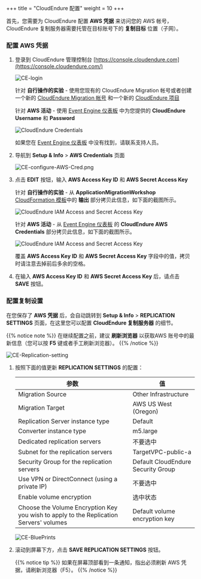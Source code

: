 +++
title = "CloudEndure 配置"
weight = 10
+++


首先，您需要为 CloudEndure 配置 **AWS 凭据** 来访问您的 AWS 帐号， CloudEndure 复制服务器需要托管在目标账号下的 **复制目标** 位置（子网）。

### 配置 AWS 凭据

1. 登录到 CloudEndure 管理控制台 [https://console.cloudendure.com](https://console.cloudendure.com/)

    ![CE-login](/ce/CE-login.png)

    针对 **自行操作的实验** - 使用您现有的 CloudEndure Migration 帐号或者创建一个新的 [CloudEndure Migration 帐号](https://console.cloudendure.com/#/register/register) 和一个新的 <a href="https://docs.cloudendure.com/#Getting_Started_with_CloudEndure/Working_with_Projects/Working_with_Projects.htm#Creating_a_New_Project%3FTocPath%3DNavigation%7CGetting%2520Started%2520with%2520CloudEndure%7CWorking%2520with%2520Projects%7C_____2" target="_blank">CloudEndure 项目</a>

    针对 **AWS 活动** - 使用 <A href="https://dashboard.eventengine.run/dashboard" target="_blank">Event Engine 仪表板</a> 中为您提供的 **CloudEndure Username** 和 **Password**

    ![CloudEndure Credentials](/ce/CE-console-credentials.png)

    如果您在 <A href="https://dashboard.eventengine.run/dashboard" target="_blank">Event Engine 仪表板</a> 中没有找到，请联系支持人员。

2. 导航到 **Setup & Info** > **AWS Credentials** 页面

    ![CE-configure-AWS-Cred.png](/ce/CE-configure-AWS-Cred.png.png)

3. 点击 **EDIT** 按钮，输入 **AWS Access Key ID** 和 **AWS Secret Access Key** 
   
    针对 **自行操作的实验** - 从 **ApplicationMigrationWorkshop** <a href="https://us-west-2.console.aws.amazon.com/cloudformation/home?region=us-west-2#/" target="_blank">CloudFormation 模板</a>中的 **输出** 部分拷贝此信息，如下面的截图所示。

    ![CloudEndure IAM Access and Secret Access Key](/ce/ce-self-service-accesskeys.zh.png)

    针对 **AWS 活动** - 从 <A href="https://dashboard.eventengine.run/dashboard" target="_blank">Event Engine 仪表板</a> 的 **CloudEndure AWS Credentials** 部分拷贝此信息，如下面的截图所示。  

    ![CloudEndure IAM Access and Secret Access Key](/ce/CE-credentials.png)

    覆盖 **AWS Access Key ID** 和 **AWS Secret Access Key** 字段中的值，拷贝时请注意去掉前后多余的空格。

4. 在输入 **AWS Access Key ID** 和 **AWS Secret Access Key** 后，请点击 **SAVE** 按钮。

### 配置复制设置

在您保存了 **AWS 凭据** 后，会自动跳转到 **Setup & Info** > **REPLICATION SETTINGS** 页面，在这里您可以配置 **CloudEndure 复制服务器** 的细节。

{{% notice note %}}
在继续配置之前，建议 **刷新浏览器** 以获取AWS 账号中的最新信息（您可以按 **F5** 键或者手工刷新浏览器）。
{{% /notice %}}

![CE-Replication-setting](/ce/CE-Replication-setting.png)

1. 按照下面的值更新 **REPLICATION SETTINGS** 的配置：

    | 参数                                       | 值                                                        |
    | ------------------------------------------ | ------------------------------------------------------------ |
    | Migration Source                           | Other Infrastructure                                         |
    | Migration Target                           | AWS US West (Oregon)                                         |
    | Replication Server instance type           | Default                                                      |
    | Converter instance type                    | m5.large                                                     |
    | Dedicated replication servers              | 不要选中                                                    |
    | Subnet for the replication servers         | TargetVPC-public-a |
    | Security Group for the replication servers | Default CloudEndure Security Group                                                     |
    | Use VPN or DirectConnect (using a private IP) | 不要选中                                                |
    | Enable volume encryption                   | 选中状态                                                     |    
    | Choose the Volume Encryption Key you wish to apply to the Replication Servers' volumes | Default volume encryption key  |
    
    ![CE-BluePrints](/ce/ce-blueprint-details.zh.png)

2. 滚动到屏幕下方，点击 **SAVE REPLICATION SETTINGS** 按钮。

    {{% notice tip %}}
如果在屏幕顶部看到一条通知，指出必须刷新 AWS 凭据，请刷新浏览器（F5）。
{{% /notice %}}
